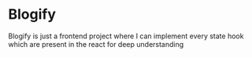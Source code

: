# Blogify
Blogify is just a frontend project where I can implement every state hook which are present in the react for deep understanding
